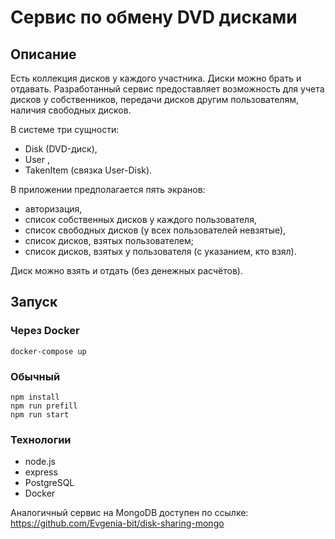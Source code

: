 # Сервис по обмену DVD дисками

## Описание

Есть коллекция дисков у каждого участника. Диски можно брать и отдавать.
Разработанный сервис предоставляет возможность для учета дисков у
собственников, передачи дисков другим пользователям, наличия свободных дисков.

В системе три сущности:

* Disk (DVD-диск),
* User ,
* TakenItem (связка User-Disk).

В приложении предполагается пять экранов:

* авторизация,
* список собственных дисков у каждого пользователя,
* список свободных дисков (у всех пользователей невзятые),
* список дисков, взятых пользователем;
* список дисков, взятых у пользователя (с указанием, кто взял).

Диск можно взять и отдать (без денежных расчётов).


## Запуск

### Через Docker

```
docker-compose up
```

### Обычный

```
npm install
npm run prefill 
npm run start
```
### Технологии

* node.js
* express
* PostgreSQL
* Docker


Аналогичный сервис на MongoDB доступен по ссылке: https://github.com/Evgenia-bit/disk-sharing-mongo
